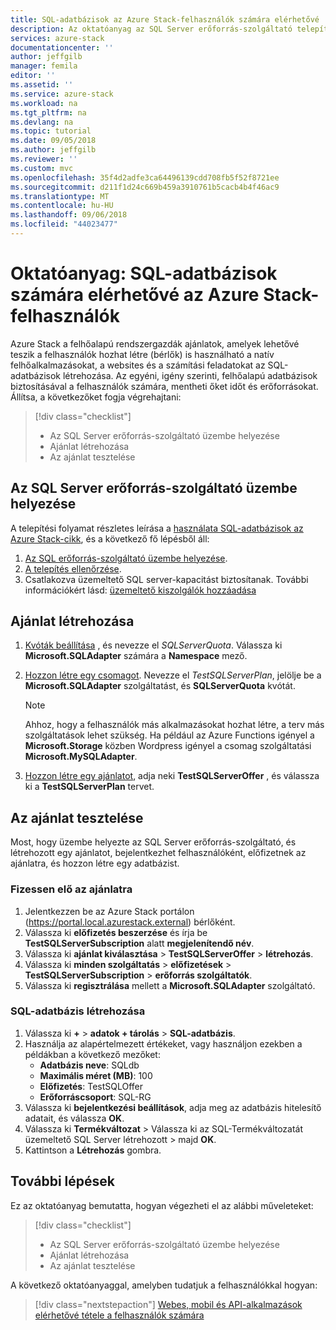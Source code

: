 ```yaml
---
title: SQL-adatbázisok az Azure Stack-felhasználók számára elérhetővé |} A Microsoft Docs
description: Az oktatóanyag az SQL Server erőforrás-szolgáltató telepítéséhez, és hozzon létre kínál, amelyek lehetővé teszik az SQL-adatbázisok létrehozása az Azure Stack felhasználóinak.
services: azure-stack
documentationcenter: ''
author: jeffgilb
manager: femila
editor: ''
ms.assetid: ''
ms.service: azure-stack
ms.workload: na
ms.tgt_pltfrm: na
ms.devlang: na
ms.topic: tutorial
ms.date: 09/05/2018
ms.author: jeffgilb
ms.reviewer: ''
ms.custom: mvc
ms.openlocfilehash: 35f4d2adfe3ca64496139cdd708fb5f52f8721ee
ms.sourcegitcommit: d211f1d24c669b459a3910761b5cacb4b4f46ac9
ms.translationtype: MT
ms.contentlocale: hu-HU
ms.lasthandoff: 09/06/2018
ms.locfileid: "44023477"
---
```

# <a name="tutorial-make-sql-databases-available-to-your-azure-stack-users"></a>Oktatóanyag: SQL-adatbázisok számára elérhetővé az Azure Stack-felhasználók

Azure Stack a felhőalapú rendszergazdák ajánlatok, amelyek lehetővé teszik a felhasználók hozhat létre (bérlők) is használható a natív felhőalkalmazásokat, a websites és a számítási feladatokat az SQL-adatbázisok létrehozása. Az egyéni, igény szerinti, felhőalapú adatbázisok biztosításával a felhasználók számára, mentheti őket időt és erőforrásokat. Állítsa, a következőket fogja végrehajtani:

> [!div class="checklist"]
> * Az SQL Server erőforrás-szolgáltató üzembe helyezése
> * Ajánlat létrehozása
> * Az ajánlat tesztelése

## <a name="deploy-the-sql-server-resource-provider"></a>Az SQL Server erőforrás-szolgáltató üzembe helyezése

A telepítési folyamat részletes leírása a [használata SQL-adatbázisok az Azure Stack-cikk](azure-stack-sql-resource-provider-deploy.md), és a következő fő lépésből áll:

1. [Az SQL erőforrás-szolgáltató üzembe helyezése](azure-stack-sql-resource-provider-deploy.md).
2. [A telepítés ellenőrzése](azure-stack-sql-resource-provider-deploy.md#verify-the-deployment-using-the-azure-stack-portal).
3. Csatlakozva üzemeltető SQL server-kapacitást biztosítanak. További információkért lásd: [üzemeltető kiszolgálók hozzáadása](azure-stack-sql-resource-provider-hosting-servers.md)

## <a name="create-an-offer"></a>Ajánlat létrehozása

1.  [Kvóták beállítása](azure-stack-setting-quotas.md) , és nevezze el *SQLServerQuota*. Válassza ki **Microsoft.SQLAdapter** számára a **Namespace** mező.
2.  [Hozzon létre egy csomagot](azure-stack-create-plan.md). Nevezze el *TestSQLServerPlan*, jelölje be a **Microsoft.SQLAdapter** szolgáltatást, és **SQLServerQuota** kvótát.

    > [!NOTE]
    > Ahhoz, hogy a felhasználók más alkalmazásokat hozhat létre, a terv más szolgáltatások lehet szükség. Ha például az Azure Functions igényel a **Microsoft.Storage** közben Wordpress igényel a csomag szolgáltatási **Microsoft.MySQLAdapter**.

3.  [Hozzon létre egy ajánlatot](azure-stack-create-offer.md), adja neki **TestSQLServerOffer** , és válassza ki a **TestSQLServerPlan** tervet.

## <a name="test-the-offer"></a>Az ajánlat tesztelése

Most, hogy üzembe helyezte az SQL Server erőforrás-szolgáltató, és létrehozott egy ajánlatot, bejelentkezhet felhasználóként, előfizetnek az ajánlatra, és hozzon létre egy adatbázist.

### <a name="subscribe-to-the-offer"></a>Fizessen elő az ajánlatra

1. Jelentkezzen be az Azure Stack portálon (https://portal.local.azurestack.external) bérlőként.
2. Válassza ki **előfizetés beszerzése** és írja be **TestSQLServerSubscription** alatt **megjelenítendő név**.
3. Válassza ki **ajánlat kiválasztása** > **TestSQLServerOffer** > **létrehozás**.
4. Válassza ki **minden szolgáltatás** > **előfizetések** > **TestSQLServerSubscription** > **erőforrás szolgáltatók**.
5. Válassza ki **regisztrálása** mellett a **Microsoft.SQLAdapter** szolgáltató.

### <a name="create-a-sql-database"></a>SQL-adatbázis létrehozása

1. Válassza ki **+**  >  **adatok + tárolás** > **SQL-adatbázis**.
2. Használja az alapértelmezett értékeket, vagy használjon ezekben a példákban a következő mezőket:
    - **Adatbázis neve**: SQLdb
    - **Maximális méret (MB)**: 100
    - **Előfizetés**: TestSQLOffer
    - **Erőforráscsoport**: SQL-RG
3. Válassza ki **bejelentkezési beállítások**, adja meg az adatbázis hitelesítő adatait, és válassza **OK**.
4. Válassza ki **Termékváltozat** > Válassza ki az SQL-Termékváltozatát üzemeltető SQL Server létrehozott > majd **OK**.
5. Kattintson a **Létrehozás** gombra.

## <a name="next-steps"></a>További lépések

Ez az oktatóanyag bemutatta, hogyan végezheti el az alábbi műveleteket:

> [!div class="checklist"]
> * Az SQL Server erőforrás-szolgáltató üzembe helyezése
> * Ajánlat létrehozása
> * Az ajánlat tesztelése

A következő oktatóanyaggal, amelyben tudatjuk a felhasználókkal hogyan:

> [!div class="nextstepaction"]
> [Webes, mobil és API-alkalmazások elérhetővé tétele a felhasználók számára]( azure-stack-tutorial-app-service.md)